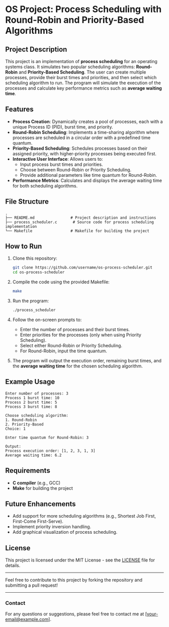 # OS Project: Process Scheduling with Round-Robin and Priority-Based Algorithms

## Project Description

This project is an implementation of **process scheduling** for an operating systems class. It simulates two popular scheduling algorithms: **Round-Robin** and **Priority-Based Scheduling**. The user can create multiple processes, provide their burst times and priorities, and then select which scheduling algorithm to run. The program will simulate the execution of the processes and calculate key performance metrics such as **average waiting time**.

## Features

- **Process Creation**: Dynamically creates a pool of processes, each with a unique Process ID (PID), burst time, and priority.
- **Round-Robin Scheduling**: Implements a time-sharing algorithm where processes are scheduled in a circular order with a predefined time quantum.
- **Priority-Based Scheduling**: Schedules processes based on their assigned priority, with higher-priority processes being executed first.
- **Interactive User Interface**: Allows users to:
  - Input process burst times and priorities.
  - Choose between Round-Robin or Priority Scheduling.
  - Provide additional parameters like time quantum for Round-Robin.
- **Performance Metrics**: Calculates and displays the average waiting time for both scheduling algorithms.
  
## File Structure

```
.
├── README.md                # Project description and instructions
├── process_scheduler.c       # Source code for process scheduling implementation
└── Makefile                 # Makefile for building the project
```

## How to Run

1. Clone this repository:

    ```bash
    git clone https://github.com/username/os-process-scheduler.git
    cd os-process-scheduler
    ```

2. Compile the code using the provided Makefile:

    ```bash
    make
    ```

3. Run the program:

    ```bash
    ./process_scheduler
    ```

4. Follow the on-screen prompts to:
   - Enter the number of processes and their burst times.
   - Enter priorities for the processes (only when using Priority Scheduling).
   - Select either Round-Robin or Priority Scheduling.
   - For Round-Robin, input the time quantum.
   
5. The program will output the execution order, remaining burst times, and the **average waiting time** for the chosen scheduling algorithm.

## Example Usage

```
Enter number of processes: 3
Process 1 burst time: 10
Process 2 burst time: 5
Process 3 burst time: 8

Choose scheduling algorithm:
1. Round-Robin
2. Priority-Based
Choice: 1

Enter time quantum for Round-Robin: 3

Output:
Process execution order: [1, 2, 3, 1, 3]
Average waiting time: 6.2
```

## Requirements

- **C compiler** (e.g., GCC)
- **Make** for building the project

## Future Enhancements

- Add support for more scheduling algorithms (e.g., Shortest Job First, First-Come First-Serve).
- Implement priority inversion handling.
- Add graphical visualization of process scheduling.

## License

This project is licensed under the MIT License - see the [LICENSE](LICENSE) file for details.

---

Feel free to contribute to this project by forking the repository and submitting a pull request!

---

### Contact

For any questions or suggestions, please feel free to contact me at [your-email@example.com].
